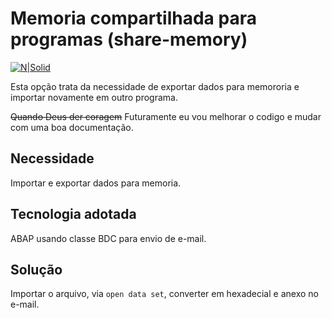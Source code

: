 # Memoria compartilhada para programas (share-memory) #

[![N|Solid](https://wiki.scn.sap.com/wiki/download/attachments/1710/ABAP%20Development.png?version=1&modificationDate=1446673897000&api=v2)](https://www.sap.com/brazil/developer.html)

Esta opção trata da necessidade de exportar dados para memororia e importar novamente em outro programa.

~~Quando Deus der coragem~~ Futuramente eu vou melhorar o codigo e mudar com uma boa documentação.

## Necessidade ##
Importar e exportar dados para memoria.

## Tecnologia adotada ##
ABAP usando classe BDC para envio de e-mail.

## Solução ##
Importar o arquivo, via `open data set`, converter em hexadecial e anexo no e-mail.
